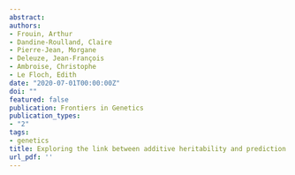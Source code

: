 ```yaml
---
abstract: 
authors:
- Frouin, Arthur 
- Dandine-Roulland, Claire 
- Pierre-Jean, Morgane 
- Deleuze, Jean-François 
- Ambroise, Christophe 
- Le Floch, Edith
date: "2020-07-01T00:00:00Z"
doi: ""
featured: false
publication: Frontiers in Genetics
publication_types:
- "2"
tags:
- genetics
title: Exploring the link between additive heritability and prediction accuracy from a ridge regression perspective
url_pdf: ''
---
```

